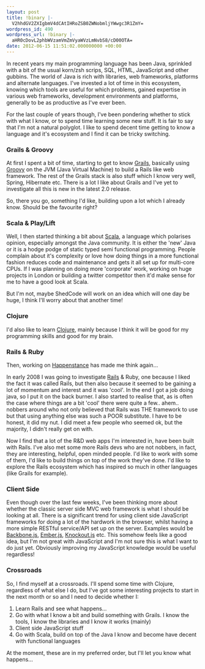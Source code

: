 ```yaml
---
layout: post
title: !binary |-
  V2hhdGV2ZXIgbmV4dCAtIHRoZSB0ZWNobmljYWwgc3R1ZmY=
wordpress_id: 490
wordpress_url: !binary |-
  aHR0cDovL2phbWVzamVmZmVyaWVzLmNvbS8/cD00OTA=
date: 2012-06-15 11:51:02.000000000 +00:00
---
```

In recent years my main programming language has been Java, sprinkled with a bit of the usual korn/zsh scrips, SQL, HTML, JavaScript and other gubbins. The world of Java is rich with libraries, web frameworks, platforms and alternate languages. I've invested a lot of time in this ecosystem, knowing which tools are useful for which problems, gained expertise in various web frameworks, development environments and platforms, generally to be as productive as I've ever been.

For the last couple of years though, I've been pondering whether to stick with what I know, or to spend time learning some new stuff. It is fair to say that I'm not a natural polyglot. I like to spend decent time getting to know a language and it's ecosystem and I find it can be tricky switching.
<h3>Grails &amp; Groovy</h3>
At first I spent a bit of time, starting to get to know <a title="Grails" href="http://grails.org">Grails</a>, basically using <a title="Groovy" href="http://groovy.codehaus.org/">Groovy</a> on the JVM (Java Virtual Machine) to build a Rails like web framework. The rest of the Grails stack is also stuff which I know very well, Spring, Hibernate etc. There is a lot I like about Grails and I've yet to investigate all this is new in the latest 2.0 release.

So, there you go, something I'd like, building upon a lot which I already know. Should be the favourite right?
<h3>Scala &amp; Play/Lift</h3>
Well, I then started thinking a bit about <a href="http://www.scala-lang.org/">Scala</a>, a language which polarises opinion, especially amongst the Java community. It is either the 'new' Java or it is a hodge podge of static typed semi functional programming. People complain about it's complexity or love how doing things in a more functional fashion reduces code and maintenance and gets it all set up for multi-core CPUs. If I was planning on doing more 'corporate' work, working on huge projects in London or building a twitter competitor then it'd make sense for me to have a good look at Scala.

But I'm not, maybe ShedCode will work on an idea which will one day be huge, I think I'll worry about that another time!
<h3>Clojure</h3>
I'd also like to learn <a href="http://clojure.org/">Clojure</a>, mainly because I think it will be good for my programming skills and good for my brain.
<h3>Rails &amp; Ruby</h3>
Then, working on <a href="http://happenstanceproject.com">Happenstance</a> has made me think again...

In early 2008 I was going to investigate <a href="http://rubyonrails.org/">Rails</a> &amp; Ruby, one because I liked the fact it was called Rails, but then also because it seemed to be gaining a lot of momentum and interest and it was 'cool'. In the end I got a job doing java, so I put it on the back burner. I also started to realise that, as is often the case where things are a bit 'cool' there were quite a few.. ahem.. nobbers around who not only believed that Rails was THE framework to use but that using anything else was such a POOR substitute. I have to be honest, it did my nut. I did meet a few people who seemed ok, but the majority, I didn't really get on with.

Now I find that a lot of the R&amp;D web apps I'm interested in, have been built with Rails. I've also met some more Rails devs who are not nobbers, in fact, they are interesting, helpful, open minded people. I'd like to work with some of them, I'd like to build things on top of the work they've done. I'd like to explore the Rails ecosystem which has inspired so much in other languages (like Grails for example).
<h3>Client Side</h3>
Even though over the last few weeks, I've been thinking more about whether the classic server side MVC web framework is what I should be looking at all. There is a significant trend for using client side JavaScript frameworks for doing a lot of the hardwork in the browser, whilst having a more simple RESTful service/API set up on the server. Examples would be <a href="http://documentcloud.github.com/backbone/">Backbone.js</a>, <a href="http://emberjs.com/">Ember.js</a>, <a href="http://knockoutjs.com/">Knockout.js</a> etc. This somehow feels like a good idea, but I'm not great with JavaScript and I'm not sure this is what I want to do just yet. Obviously improving my JavaScript knowledge would be useful regardless!
<h3>Crossroads</h3>
So, I find myself at a crossroads. I'll spend some time with Clojure, regardless of what else I do, but I've got some interesting projects to start in the next month or so and I need to decide whether I:
<ol>
	<li>Learn Rails and see what happens...</li>
	<li>Go with what I know a bit and build something with Grails. I know the tools, I know the libraries and I know it works (mainly)</li>
	<li>Client side JavaScript stuff</li>
	<li>Go with Scala, build on top of the Java I know and become have decent with functional languages</li>
</ol>
At the moment, these are in my preferred order, but I'll let you know what happens...
